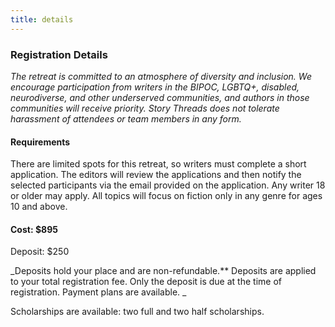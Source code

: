 ```yaml
---
title: details
---
```


### Registration Details
_The retreat is committed to an atmosphere of diversity and inclusion. We encourage participation from writers in the BIPOC, LGBTQ+, disabled, neurodiverse, and other underserved communities, and authors in those communities will receive priority. Story Threads does not tolerate harassment of attendees or team members in any form._

#### Requirements
There are limited spots for this retreat, so writers must complete a short application. The editors will review the applications and then notify the selected participants via the email provided on the application. Any writer 18 or older may apply. All topics will focus on fiction only in any genre for ages 10 and above.

#### Cost: $895
Deposit: $250

_Deposits hold your place and are non-refundable.** Deposits are applied to your total registration fee. Only the deposit is due at the time of registration. Payment plans are available. _

Scholarships are available: two full and two half scholarships.

